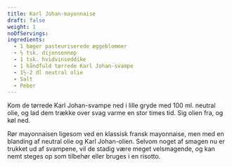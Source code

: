 ```yaml
---
title: Karl Johan-mayonnaise
draft: false
weight: 1
noOfServings: 
ingredients:
  - 1 bæger pasteuriserede æggeblommer
  - ½ tsk. dijonsennep
  - 1 tsk. hvidvinseddike
  - 1 håndfuld tørrede Karl Johan-svampe
  - 1½-2 dl neutral olie
  - Salt
  - Peber
---
```


Kom de tørrede Karl Johan-svampe ned i lille gryde med 100 ml. neutral
olie, og lad dem trække over svag varme en stor times tid. Sig olien
fra, og køl ned.

Rør mayonnaisen ligesom ved en klassisk fransk mayonnaise, men med en
blanding af neutral olie og Karl Johan-olien. Selvom noget af smagen nu
er trukket ud af svampene, vil de stadig være meget velsmagende, og kan
nemt steges op som tilbehør eller bruges i en risotto.

